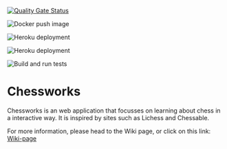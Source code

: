[![Quality Gate Status](https://sonarcloud.io/api/project_badges/measure?project=Davidchang24_Chessworkz&metric=alert_status)](https://sonarcloud.io/summary/new_code?id=Davidchang24_Chessworkz)

![Docker push image]([https://github.com/github/docs/actions/workflows/main.yml/badge.svg](https://github.com/Davidchang24/chessworkz/actions/workflows/docker.yml/badge.svg))

![Heroku deployment]([https://github.com/github/docs/actions/workflows/main.yml/badge.svg](https://github.com/Davidchang24/chessworkz/actions/workflows/heroku.yml/badge.svg))

![Heroku deployment]([https://github.com/github/docs/actions/workflows/main.yml/badge.svg](https://github.com/Davidchang24/chessworkz/actions/workflows/heroku.yml/badge.svg))

![Build and run tests]([https://github.com/github/docs/actions/workflows/main.yml/badge.svg](https://github.com/Davidchang24/chessworkz/actions/workflows/main.yml/badge.svg))

# Chessworks
Chessworks is an web application that focusses on learning about chess in a interactive way. It is inspired by sites such as Lichess and Chessable.

For more information, please head to the Wiki page, or click on this link: [Wiki-page](https://github.com/Davidchang24/Chessworkz/wiki)
